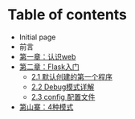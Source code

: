 # Table of contents

* Initial page
* 前言
* [第一章：认识web](untitled-1.md)
* [第二章：Flask入门](child1/README.md)
  * [2.1 默认创建的第一个程序](child1/untitled.md)
  * [2.2 Debug模式详解](child1/child2.md)
  * [2.3 config 配置文件](child1/untitled-2.md)
* [第山寨：4种模式](4-zhong-mo-shi.md)

